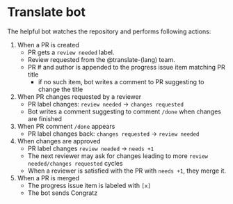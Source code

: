 
# Translate bot

The helpful bot watches the repository and performs following actions:

1. When a PR is created
    - PR gets a `review needed` label.
    - Review requested from the @translate-(lang) team.
    - PR # and author is appended to the progress issue item matching PR title 
        - if no such item, bot writes a comment to PR suggesting to change the title
2. When PR changes requested by a reviewer
    - PR label changes: `review needed` -> `changes requested`
    - Bot writes a comment suggesting to comment `/done` when changes are finished
3. When PR comment `/done` appears
    - PR label changes back: `changes requested` -> `review needed` 
4. When changes are approved
    - PR label changes `review needed` -> `needs +1`
    - The next reviewer may ask for changes leading to more `review needed/changes requested` cycles
    - When a reviewer is satisfied with the PR with `needs +1`, they merge it.
5. When a PR is merged
    - The progress issue item is labeled with `[x]`
    - The bot sends Congratz
